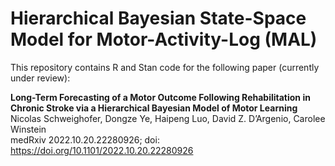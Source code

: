 # Hierarchical Bayesian State-Space Model for Motor-Activity-Log (MAL)

This repository contains R and Stan code for the following paper (currently under review):

__Long-Term Forecasting of a Motor Outcome Following Rehabilitation in Chronic Stroke 
via a Hierarchical Bayesian Model of Motor Learning__\
Nicolas Schweighofer, Dongze Ye, Haipeng Luo, David Z. D’Argenio, Carolee Winstein\
medRxiv 2022.10.20.22280926; doi: https://doi.org/10.1101/2022.10.20.22280926
